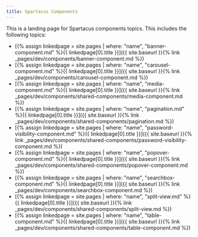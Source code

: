 ```yaml
---
title: Spartacus Components
---
```


This is a landing page for Spartacus components topics. This includes the following topics:

- [{% assign linkedpage = site.pages | where: "name", "banner-component.md" %}{{ linkedpage[0].title }}]({{ site.baseurl }}{% link _pages/dev/components/banner-component.md %})
- [{% assign linkedpage = site.pages | where: "name", "carousel-component.md" %}{{ linkedpage[0].title }}]({{ site.baseurl }}{% link _pages/dev/components/carousel-component.md %})
- [{% assign linkedpage = site.pages | where: "name", "media-component.md" %}{{ linkedpage[0].title }}]({{ site.baseurl }}{% link _pages/dev/components/shared-components/media-component.md %})
- [{% assign linkedpage = site.pages | where: "name", "pagination.md" %}{{ linkedpage[0].title }}]({{ site.baseurl }}{% link _pages/dev/components/shared-components/pagination.md %})
- [{% assign linkedpage = site.pages | where: "name", "password-visibility-component.md" %}{{ linkedpage[0].title }}]({{ site.baseurl }}{% link _pages/dev/components/shared-components/password-visibility-component.md %})
- [{% assign linkedpage = site.pages | where: "name", "popover-component.md" %}{{ linkedpage[0].title }}]({{ site.baseurl }}{% link _pages/dev/components/shared-components/popover-component.md %})
- [{% assign linkedpage = site.pages | where: "name", "searchbox-component.md" %}{{ linkedpage[0].title }}]({{ site.baseurl }}{% link _pages/dev/components/searchbox-component.md %})
- [{% assign linkedpage = site.pages | where: "name", "split-view.md" %}{{ linkedpage[0].title }}]({{ site.baseurl }}{% link _pages/dev/components/shared-components/split-view.md %})
- [{% assign linkedpage = site.pages | where: "name", "table-component.md" %}{{ linkedpage[0].title }}]({{ site.baseurl }}{% link _pages/dev/components/shared-components/table-component.md %})
